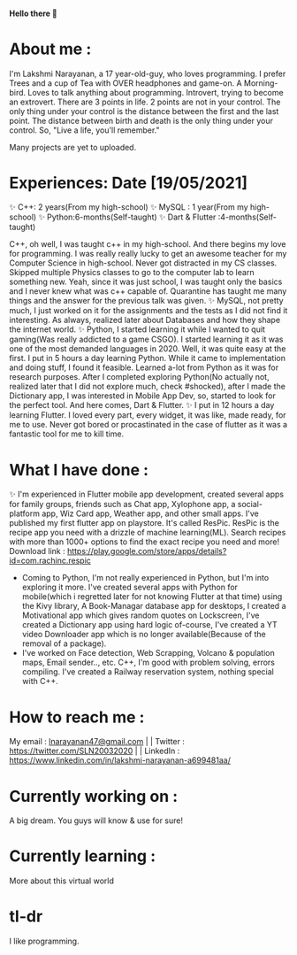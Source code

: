 #### Hello there 👋

 # About me : 
  I'm Lakshmi Narayanan, a 17 year-old-guy, who loves programming. 
  I prefer Trees and a cup of Tea with OVER headphones and game-on.
   A Morning-bird.
   Loves to talk anything about programming.
 Introvert, trying to become an extrovert.
  There are 3 points in life. 2 points are not in your control. The only thing under your control is the distance between the first and the last point.
 The distance between birth and death is the only thing under your control. 
  So,
 "Live a life, you'll remember."
 
 Many projects are yet to uploaded.
        
 # Experiences:     Date [19/05/2021]
  ✨ C++: 2 years(From my high-school)
  ✨ MySQL : 1 year(From my high-school)
  ✨ Python:6-months(Self-taught)
  ✨ Dart & Flutter :4-months(Self-taught)
   
   C++, oh well, I was taught c++ in my high-school. And there begins my love for programming. I was really really lucky to get an awesome teacher for my Computer Science in high-school. Never got distracted in my CS classes. Skipped multiple Physics classes to go to the computer lab to learn something new. Yeah, since it was just school, I was taught only the basics and I never knew what was c++ capable of. Quarantine has taught me many things and the answer for the previous talk was given. 
  ✨ MySQL, not pretty much, I just worked on it for the assignments and the tests as I did not find it interesting. As always, realized later about Databases and how they shape the internet world. 
  ✨ Python, I started learning it while I wanted to quit gaming(Was really addicted to a game CSGO). I started learning it as it was one of the most demanded languages in 2020. Well, it was quite easy at the first. I put in 5 hours a day learning Python. While it came to implementation and doing stuff, I found it feasible. Learned a-lot from Python as it was for research purposes. After I completed exploring Python(No actually not, realized later that I did not explore much, check #shocked), after I made the Dictionary app, I was interested in Mobile App Dev, so, started to look for the perfect tool. And here comes, Dart & Flutter.
  ✨ I put in 12 hours a day learning Flutter. I loved every part, every widget, it was like, made ready, for me to use. Never got bored or procastinated in the case of flutter as it was a fantastic tool for me to kill time.
   
        

 # What I have done :        
✨ I'm experienced in Flutter mobile app development, created several apps for family groups, friends such as Chat app, Xylophone app, a social-platform app, Wiz Card app, Weather app, and other small apps.
 I've published my first flutter app on playstore. It's called ResPic. ResPic is the recipe app you need with a drizzle of machine learning(ML). Search recipes with more than 1000+ options to find the exact recipe you need and more! Download link : https://play.google.com/store/apps/details?id=com.rachinc.respic

- Coming to Python, I'm not really experienced in Python, but I'm into exploring it more. I've created several apps with Python for mobile(which i regretted later for not knowing Flutter at that time) using the Kivy library, A Book-Managar database app for desktops,  I created a Motivational app which gives random quotes on Lockscreen, I've created a Dictionary app using hard logic of-course, I've created a YT video Downloader app which is no longer available(Because of the removal of a package). 
- I've worked on Face detection,  Web Scrapping, Volcano & population maps, Email sender.., etc. C++, I'm good with problem solving, errors compiling. I've created a Railway reservation system, nothing special with C++.
      
  
# How to reach me : 
  My email : lnarayanan47@gmail.com | |
  Twitter  :  https://twitter.com/SLN20032020 | |
  LinkedIn : https://www.linkedin.com/in/lakshmi-narayanan-a699481aa/

# Currently working on :
   A big dream. You guys will know & use for sure!
# Currently learning :
More about this virtual world

 # tl-dr
 I like programming.
<!--
**LakshmiNarayanan2003/LakshmiNarayanan2003** is a ✨ _special_ ✨ repository because its `README.md` (this file) appears on your GitHub profile.

